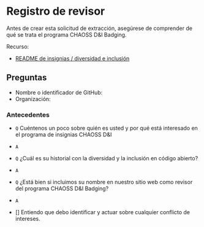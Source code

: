 # Registro de revisor

Antes de crear esta solicitud de extracción, asegúrese de comprender de qué se trata el programa CHAOSS D&I Badging.

Recurso:

- [README de insignias / diversidad e inclusión](https://github.com/badging/diversity-and-inclusion)

## Preguntas

- Nombre o identificador de GitHub:
- Organización:

### Antecedentes

- `Q` Cuéntenos un poco sobre quién es usted y por qué está interesado en el programa de insignias CHAOSS D&I

- `A`

- `Q` ¿Cuál es su historial con la diversidad y la inclusión en código abierto?

- `A`

- `Q` ¿Está bien si incluimos su nombre en nuestro sitio web como revisor del programa CHAOSS D&I Badging?

- `A`

- [] Entiendo que debo identificar y actuar sobre cualquier conflicto de intereses.

